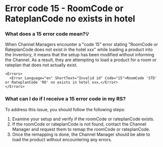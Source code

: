 ﻿---
sidebar_position: 4
---

# Error code 15 - RoomCode or RateplanCode no exists in hotel

### What does a 15 error code mean?💡
When Channel Managers encounter a "code 15" error stating "RoomCode or RateplanCode does not exist in the hotel xxx" while loading a product into the Inventory, it means that the setup has been modified without informing the Channel. As a result, they are attempting to load a product for a room or rateplan that does not actually exist.

```
<Errors>
  <Error Language="en" ShortText="Invalid id" Code="15">RoomCode 'STD' or RateplanCode 'RO' no exists in hotel xxx.</Error>
</Errors>
```

### What can I do if I receive a 15 error code in my RS?
To address this issue, you should follow the following steps:

1. Examine your setup and verify if the roomCode or rateplanCode exists.
1. If the roomCode or rateplanCode is not found, contact the Channel Manager and request them to remap the roomCode or rateplanCode.
1. Once the remapping is done, the Channel Manager should be able to load the product without encountering any errors.